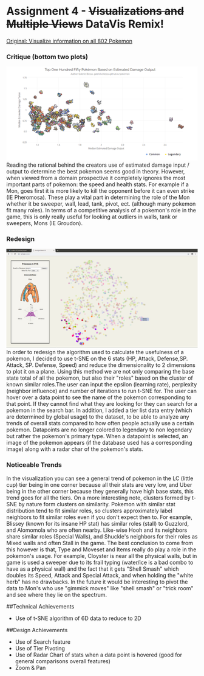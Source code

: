 Assignment 4 - ~~Visualizations and Multiple Views~~ DataVis Remix!  
===

[Original: Visualize information on all 802 Pokemon](https://gabrielvcbessa.github.io/pokemon/)

### Critique (bottom two plots)
![Myimage](./screenshot2.png)
Reading the rational behind the creators use of estimated damage input / output to determine the best pokemon seems good in theory. However, when viewed from a domain prospective it completely ignores the most important parts of pokemon: the speed and health stats. For example if a Mon, goes first it is more likely to kill the opponent before it can even strike (IE Pheromosa). These play a vital part in determining the role of the Mon whether it be sweeper, wall, lead, tank, pivot, ect. (although many pokemon fit many roles). In terms of a competitive analysis of a pokemon's role in the game, this is only really useful for looking at outliers in walls, tank or sweepers, Mons (IE Groudon).

### Redesign
![Myimage](./screenshot.png)
In order to redesign the algorithm used to calculate the usefulness of a pokemon, I decided to use t-SNE on the 6 stats (HP, Attack, Defense,SP. Attack, SP. Defense, Speed) and reduce the dimensionality to 2 dimensions to plot it on a plane. Using this method we are not only comparing the base state total of all the pokemon, but also their "roles" based on the cluster of known similar roles.The user can input the epsilon (learning rate), perplexity (neighbor influence) and number of iterations to run t-SNE for. The user can hover over a data point to see the name of the pokemon corresponding to that point. If they cannot find what they are looking for they can search for a pokemon in the search bar. In addition, I added a tier list data entry (which are determined by global usage) to the dataset, to be able to analyze any trends of overall stats compared to how often people actually use a certain pokemon. Datapoints are no longer colored to legendary to non legendary but rather the pokemon's primary type. When a datapoint is selected, an image of the pokemon appears (if the database used has a corresponding image) along with a radar char of the pokemon's stats.

### Noticeable Trends

In the visualization you can see a general trend of pokemon in the LC (little cup) tier being in one corner because all their stats are very low, and Uber being in the other corner because they generally have high base stats, this trend goes for all the tiers. On a more interesting note, clusters formed by t-SNE by nature form clusters on similarity. Pokemon with similar stat distribution tend to fit similar roles, so clusters approximately label neighbors to fit similar roles even if you don't expect then to. For example, Blissey (known for its insane HP stat) has similar roles (stall) to Guzzlord, and Alomomola who are often nearby. Like-wise Hooh and its neighbors share similar roles (Special Walls), and Shuckle's neighbors for their roles as Mixed walls and often Stall in the game. The best conclusion to come from this however is that, Type and Moveset and Items really do play a role in the pokemon's usage. For example, Cloyster is near all the physical walls, but in game is used a sweeper due to its frail typing (water/ice is a bad combo to have as a physical wall) and the fact that it gets "Shell Smash" which doubles its Speed, Attack and Special Attack, and when holding the "white herb" has no drawbacks. In the future it would be interesting to pivot the data to Mon's who use "gimmick moves" like "shell smash" or "trick room" and see where they lie on the spectrum.

##Technical Achievements
  - Use of t-SNE algorithm of 6D data to reduce to 2D

##Design Achievements
  - Use of Search feature
  - Use of Tier Pivoting
  - Use of Radar Chart of stats when a data point is hovered (good for general comparisons overall features)
  - Zoom & Pan
